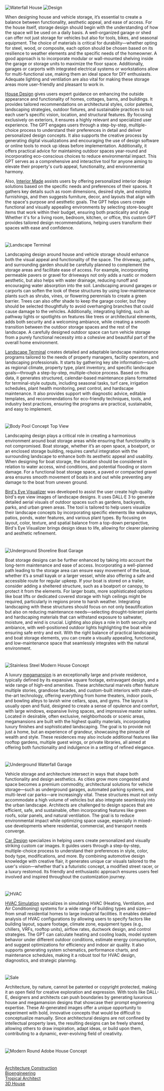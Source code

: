 ![Waterfall House](https://github.com/user-attachments/assets/fbf650c7-3525-4727-be57-6f41f1bcf757)
![Design](https://github.com/user-attachments/assets/d4f7208f-27eb-47fa-a506-afa9e4ca64c4)

When designing house and vehicle storage, it’s essential to create a balance between functionality, aesthetic appeal, and ease of access. For the house itself, storage design should begin with the understanding of how the space will be used on a daily basis. A well-organized garage or shed can offer not just storage for vehicles but also for tools, bikes, and seasonal equipment. The choice of materials is critical for durability—whether opting for steel, wood, or composite, each option should be chosen based on its resilience to weather elements and the specific needs of the homeowner. A good approach is to incorporate modular or wall-mounted shelving inside the garage or storage units to maximize the floor space. Additionally, garages or carports with integrated electrical systems or workstations allow for multi-functional use, making them an ideal space for DIY enthusiasts. Adequate lighting and ventilation are also vital for making these storage areas more user-friendly and pleasant to work in.

[House Design](https://chatgpt.com/g/g-WgXvQZZ5a-house-design) gives users expert guidance on enhancing the outside appearance and functionality of homes, cottages, barns, and buildings. It provides tailored recommendations on architectural styles, color palettes, landscaping strategies, outdoor fixtures, and sustainable practices to suit each user’s specific vision, location, and structural features. By focusing exclusively on exteriors, it ensures a highly relevant and specialized user experience. The GPT engages users through a step-by-step, multiple-choice process to understand their preferences in detail and deliver personalized design concepts. It also supports the creative process by generating digital visualizations and encouraging the use of design software or online tools to mock up ideas before implementation. Additionally, it offers practical advice for maintaining outdoor spaces year-round and incorporating eco-conscious choices to reduce environmental impact. This GPT serves as a comprehensive and interactive tool for anyone aiming to elevate their property's curb appeal, functionality, and environmental harmony.

Also, [Interior Made](https://chatgpt.com/g/g-686400cef8548191b7ca8ffd7a4c01ab-interior-made) assists users by offering personalized interior design solutions based on the specific needs and preferences of their spaces. It gathers key details such as room dimensions, desired style, and existing furnishings, and then suggests furniture, decor, and layouts that align with the space's purpose and aesthetic goals. The GPT helps users create functional and visually appealing environments by selecting store-bought items that work within their budget, ensuring both practicality and style. Whether it's for a living room, bedroom, kitchen, or office, this custom GPT provides tailored design recommendations, helping users transform their spaces with ease and confidence.

#

![Landscape Terminal](https://github.com/user-attachments/assets/de0ea881-f0c2-4c7c-a696-1c4695f6122a)

Landscaping design around house and vehicle storage should enhance both the visual appeal and functionality of the space. The driveway, paths, and surrounding garden should be carefully planned to complement the storage areas and facilitate ease of access. For example, incorporating permeable pavers or gravel for driveways not only adds a rustic or modern aesthetic, but also helps with water drainage, reducing runoff and encouraging water absorption into the soil. Landscaping around garages or carports can soften the look of these structures by using low-maintenance plants such as shrubs, vines, or flowering perennials to create a green barrier. Trees can also offer shade to keep the garage cooler, but they should be selected thoughtfully to avoid overhanging branches that could cause damage to the vehicles. Additionally, integrating lighting, such as pathway lights or spotlights on features like trees or architectural elements, adds both security and a welcoming ambiance, while creating a smooth transition between the outdoor storage spaces and the rest of the landscape. A carefully designed outdoor space can turn vehicle storage from a purely functional necessity into a cohesive and beautiful part of the overall home environment.

[Landscape Terminal](https://chatgpt.com/g/g-67d1e2d3439081919cb2798683bc3f82-timelapse-program) creates detailed and adaptable landscape maintenance programs tailored to the needs of property managers, facility operators, and landscaping professionals. It starts by gathering key site information—such as regional climate, property type, plant inventory, and specific landscape goals—through a step-by-step, multiple-choice process. Based on this data, it generates structured, calendar-based maintenance plans formatted for terminal-style outputs, including seasonal tasks, turf care, irrigation schedules, plant health monitoring, pest control, and hardscape maintenance. It also provides support with diagnostic advice, editable templates, and recommendations for eco-friendly techniques, tools, and industry best practices, ensuring the programs are practical, sustainable, and easy to implement.

#

![Body Pool Concept Top View](https://github.com/user-attachments/assets/17ed1616-b82a-47bd-af86-215bf0f6003c)

Landscaping design plays a critical role in creating a harmonious environment around boat storage areas while ensuring that functionality is not compromised. Boat storage, whether it’s an open space, a boatport, or an enclosed storage building, requires careful integration with the surrounding landscape to enhance both its aesthetic appeal and usability. When designing for boat storage, the location should be considered in relation to water access, wind conditions, and potential flooding or storm damage. For a functional boat storage space, a paved or compacted gravel area ensures smooth movement of boats in and out while preventing any damage to the boat from uneven ground.

[Bird's Eye Visualizer](https://chatgpt.com/g/g-YRZGYo8ij-bird-s-eye-visualizer) was developed to assist the user create high-quality bird's eye view images of landscape designs. It uses DALL·E 3 to generate detailed aerial visuals of outdoor spaces such as gardens, backyards, parks, and urban green areas. The tool is tailored to help users visualize their landscape concepts by incorporating specific elements like walkways, patios, ponds, water features, and various plant types. By focusing on layout, color, texture, and spatial balance from a top-down perspective, Bird's Eye Visualizer brings design ideas to life, allowing for clearer planning and aesthetic refinement.

#

![Underground Shoreline Boat Garage](https://github.com/user-attachments/assets/e656d678-ef1a-4107-862a-473a8360c100)

Boat storage designs can be further enhanced by taking into account the long-term maintenance and ease of access. Incorporating a well-planned path leading to the storage area can ensure easy movement of the boat, whether it’s a small kayak or a larger vessel, while also offering a safe and accessible route for regular upkeep. If your boat is stored on a trailer, consider adding a sheltered structure, such as a boatport or canopy, to protect it from the elements. For larger boats, more sophisticated options like boat lifts or dedicated covered storage with high ceilings might be required, particularly in regions prone to harsh weather. Integrating landscaping with these structures should focus on not only beautification but also on reducing maintenance needs—selecting drought-tolerant plants and hardscaping materials that can withstand exposure to saltwater, moisture, and wind is crucial. Lighting also plays a role in both security and ambiance, with well-positioned outdoor lights highlighting the boat while ensuring safe entry and exit. With the right balance of practical landscaping and boat storage elements, you can create a visually appealing, functional, and low-maintenance space that seamlessly integrates with the natural environment.

#

![Stainless Steel Modern House Concept](https://github.com/user-attachments/assets/fb77bab2-2c39-45af-bd07-bc28200e1ed0)

A luxury [megamansion](https://chatgpt.com/g/g-680be1fab4b88191a8ca125be437094d-megamansion) is an exceptionally large and private residence, typically defined by its expansive square footage, extravagant design, and a wide range of high-end amenities. These architectural marvels often feature multiple stories, grandiose facades, and custom-built interiors with state-of-the-art technology, offering everything from home theaters, indoor pools, and bowling alleys to lavish wine cellars, spas, and gyms. The layout is usually open and fluid, designed to create a sense of opulence and comfort, with large windows, expansive living spaces, and impressive master suites. Located in desirable, often exclusive, neighborhoods or scenic areas, megamansions are built with the highest quality materials, incorporating luxury finishes and sophisticated landscaping. The goal is to provide not just a home, but an experience of grandeur, showcasing the pinnacle of wealth and style. These residences may also include additional features like rooftop gardens, multiple guest wings, or private libraries, all aimed at offering both functionality and indulgence in a setting of refined elegance.

#

![Underground Waterfall Garage](https://github.com/user-attachments/assets/5ad4256b-01bb-4efd-ba1e-89316e7e951f)

Vehicle storage and architecture intersect in ways that shape both functionality and design aesthetics. As cities grow more congested and space becomes a premium commodity, architectural solutions for vehicle storage—such as underground garages, automated parking systems, and multi-level car parks—are increasingly vital. These structures must not only accommodate a high volume of vehicles but also integrate seamlessly into the urban landscape. Architects are challenged to design spaces that are efficient, safe, and sustainable, often incorporating features like green roofs, solar panels, and natural ventilation. The goal is to reduce environmental impact while optimizing space usage, especially in mixed-use developments where residential, commercial, and transport needs converge.

[Car Design](https://chatgpt.com/g/g-EPHgYBaHt-car-design) specializes in helping users create personalized and visually striking custom car images. It guides users through a step-by-step, multiple-choice process to understand their preferences in style, color, body type, modifications, and more. By combining automotive design knowledge with creative flair, it generates unique car visuals tailored to the user's vision—whether that's a futuristic concept, a modified street racer, or a luxury restomod. Its friendly and enthusiastic approach ensures users feel involved and inspired throughout the customization journey.

#

![HVAC](https://github.com/user-attachments/assets/01bd0135-a14e-4317-b7af-98dd37290e10)

[HVAC Simulation](https://chatgpt.com/g/g-684e4855cd24819182c0cfbe61b742da-hvac-simulation) specializes in simulating HVAC (Heating, Ventilation, and Air Conditioning) systems for a wide range of building types and sizes—from small residential homes to large industrial facilities. It enables detailed analysis of HVAC configurations by allowing users to specify factors like building layout, square footage, climate zone, equipment types (e.g., chillers, VRFs, rooftop units), airflow rates, ductwork design, and control strategies. The GPT can calculate heating and cooling loads, model system behavior under different outdoor conditions, estimate energy consumption, and suggest optimizations for efficiency and indoor air quality. It also supports generating system schematics, performance charts, and maintenance schedules, making it a robust tool for HVAC design, diagnostics, and strategic planning.

#

![Sale](https://github.com/user-attachments/assets/a607343b-5611-48d6-b680-f9729fb8cc90)

Architecture, by nature, cannot be patented or copyright protected, making it an open field for creative exploration and expression. With tools like DALL-E, designers and architects can push boundaries by generating luxurious house and megamansion designs that showcase their prompt engineering expertise. These AI-generated images offer a unique opportunity to experiment with bold, innovative concepts that would be difficult to conceptualize manually. Since architectural designs are not confined by intellectual property laws, the resulting designs can be freely shared, allowing others to draw inspiration, adapt ideas, or build upon them, contributing to a dynamic, ever-evolving field of creativity.

#
![Modern Round Adobe House Concept](https://github.com/user-attachments/assets/4ce6f83e-a529-4d22-8968-73115bd84b82)
#

[Architecture Construction](https://github.com/sourceduty/Architecture_Construction)
<br>
[Bioengineering](https://github.com/sourceduty/Bioengineering)
<br>
[Tropical Architect](https://chatgpt.com/g/g-68625cae09a081919afdc6a53fd38656-tropical-architect)
<br>
[3D House](https://chatgpt.com/g/g-6869ab5766388191bd58fcaab80ca8cb-3d-house)
